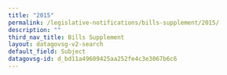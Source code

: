 ```yaml
---
title: "2015"
permalink: /legislative-notifications/bills-supplement/2015/
description: ""
third_nav_title: Bills Supplement
layout: datagovsg-v2-search
default_field: Subject
datagovsg-id: d_bd11a49609425aa252fe4c3e3067b6c6
---
```


